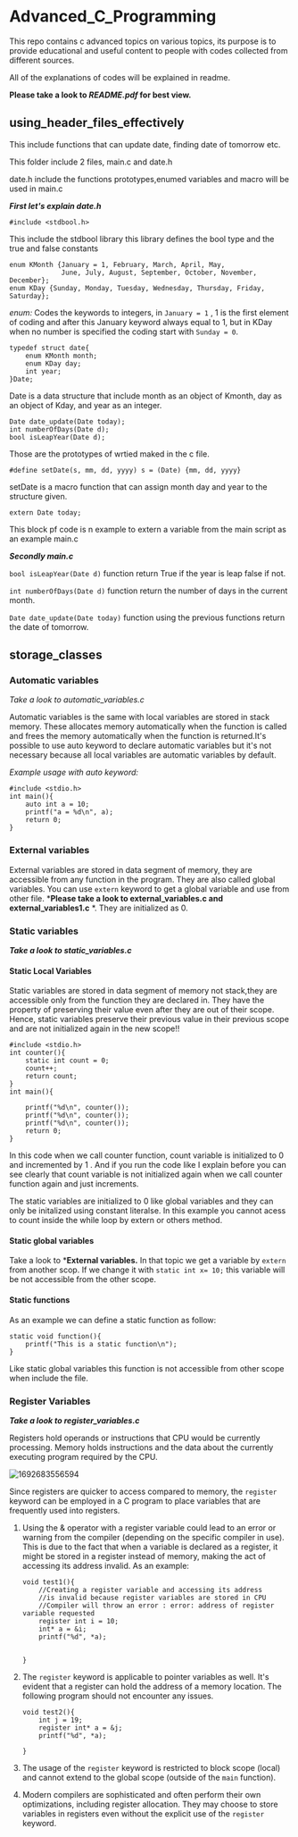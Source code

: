 # Advanced_C_Programming

This repo contains c advanced topics on various topics, its purpose is to provide educational and useful content to people with codes collected from different sources.

All of the explanations of codes will be explained in readme. 

**Please take a look to *README.pdf* for best view.**

## using_header_files_effectively

This include functions that can update date, finding date of tomorrow etc.

This folder include 2 files, main.c and date.h

date.h include the functions prototypes,enumed variables and macro will be used in main.c

***First let's explain date.h***

`#include <stdbool.h>`

This include the stdbool library this library defines the bool type and the true and false constants

```
enum KMonth {January = 1, February, March, April, May,
             June, July, August, September, October, November, December};
enum KDay {Sunday, Monday, Tuesday, Wednesday, Thursday, Friday, Saturday};
```

*enum:* Codes the keywords to integers, in `January = 1` , 1 is the first element of coding and after this January keyword always equal to 1, but in KDay when no number is specified the coding start with `Sunday = 0`.

```
typedef struct date{
    enum KMonth month;
    enum KDay day;
    int year;
}Date;
```

Date is a data structure that include month as an object of Kmonth, day as an object of Kday, and  year as an integer.

```
Date date_update(Date today);
int numberOfDays(Date d);
bool isLeapYear(Date d);

```

Those are the prototypes of wrtied maked in the c file.

```
#define setDate(s, mm, dd, yyyy) s = (Date) {mm, dd, yyyy}
```

setDate is a macro function that can assign month day and year to the structure given.

`extern Date today;`

This block pf code is n example to extern a variable from the main script as an example main.c

***Secondly main.c***

`bool isLeapYear(Date d)` function return True if the year is leap false if not.

`int numberOfDays(Date d)` function return the number of days in the current month.

`Date date_update(Date today)` function using the previous functions return the date of tomorrow.

## storage_classes

### Automatic variables

*Take a look to automatic_variables.c*

Automatic variables is the same with local variables are stored in stack memory. These allocates memory automatically when the function is called and frees the memory automatically when the function is returned.It's possible to use auto keyword to declare automatic variables but it's not necessary because all local variables are automatic variables by default.

*Example usage with auto keyword:*

```
#include <stdio.h>
int main(){
    auto int a = 10;
    printf("a = %d\n", a);
    return 0;
}
```

### External variables

External variables are stored in data segment of memory, they are accessible from any function in the program. They are also called global variables. You can use `extern` keyword to get a global variable and use from other file. ***Please take a look to external_variables.c and external_variables1.c** *. They are initialized as 0.

### Static variables

***Take a look to static_variables.c***

#### Static Local Variables

Static variables are stored in data segment of memory not stack,they are accessible only from the function they are declared in. They have the property of preserving their value even after they are out of their scope. Hence, static variables preserve their previous value in their previous scope and are not initialized again in the new scope!!

```
#include <stdio.h>
int counter(){
    static int count = 0;
    count++;
    return count;
}
int main(){
  
    printf("%d\n", counter());
    printf("%d\n", counter());
    printf("%d\n", counter());
    return 0;
}
```

In this code when we call counter function, count variable is initialized to 0 and incremented by 1 . And if you run the code like I explain before you can see clearly that count variable is not initialized again when we call counter function again and just increments.

The static variables are initialized to 0 like global variables and they can only be initalized using constant literalse. In this example you cannot acess to count inside the while loop by extern or others method.

#### Static global variables

Take a look to ***External variables.** In that topic we get a variable by `extern` from another scop. If we change it with `static int x= 10;` this variable will be not accessible from the other scope.

#### Static functions

As an example we can define a static function as follow:

```
static void function(){
    printf("This is a static function\n");
}
```

Like static global variables this function is not accessible from other scope when include the file.

### Register Variables

***Take a look to register_variables.c***

Registers hold operands or instructions that CPU would be currently processing.  Memory holds instructions and the data about the currently executing program required by the CPU.

![1692683556594](image/README/1692683556594.png)

Since registers are quicker to access compared to memory, the `register` keyword can be employed in a C program to place variables that are frequently used into registers.

1. Using the & operator with a register variable could lead to an error or warning from the compiler (depending on the specific compiler in use). This is due to the fact that when a variable is declared as a register, it might be stored in a register instead of memory, making the act of accessing its address invalid.
   As an example:

   ```
   void test1(){
       //Creating a register variable and accessing its address
       //is invalid because register variables are stored in CPU
       //Compiler will throw an error : error: address of register variable requested
       register int i = 10;
       int* a = &i;
       printf("%d", *a);


   }
   ```
2. The `register` keyword is applicable to pointer variables as well. It's evident that a register can hold the address of a memory location. The following program should not encounter any issues.

   ```
   void test2(){
       int j = 19;
       register int* a = &j;
       printf("%d", *a);

   }
   ```
3. The usage of the `register` keyword is restricted to block scope (local) and cannot extend to the global scope (outside of the `main` function).
4. Modern compilers are sophisticated and often perform their own optimizations, including register allocation. They may choose to store variables in registers even without the explicit use of the `register` keyword.
